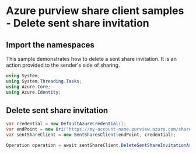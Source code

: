 # Azure purview share client samples - Delete sent share invitation

## Import the namespaces

This sample demonstrates how to delete a sent share invitation. It is an action provided to the sender's side of sharing.

```C# Snippet:SentSharesClientSample_ImportNamespaces
using System;
using System.Threading.Tasks;
using Azure.Core;
using Azure.Identity;
```

## Delete sent share invitation

```C# Snippet:SentSharesClientSample_DeleteSentShareInvitation
var credential = new DefaultAzureCredential();
var endPoint = new Uri("https://my-account-name.purview.azure.com/share");
var sentShareClient = new SentSharesClient(endPoint, credential);

Operation operation = await sentShareClient.DeleteSentShareInvitationAsync(WaitUntil.Completed, "sentShareId", "sentShareInvitationId", new());
```
